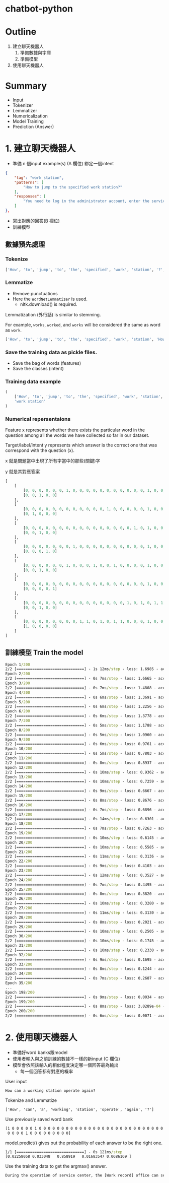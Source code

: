 # chatbot-python

# Outline
1. 建立聊天機器人
   1. 準備數據與字庫
   2. 準備模型
2. 使用聊天機器人

# Summary
- Input
- Tokenizer
- Lemmatizer
- Numericalization
- Model Training
- Prediction (Answer)

# 1. 建立聊天機器人

- 準備 n 個input example(s) (A 欄位) 綁定一個intent

```json
{
    "tag": "work station",
    "patterns": [
        "How to jump to the specified work station?"
    ],
    "responses": [
        "You need to log in the administrator account, enter the service center background -> Schedule Control -> Schedule Maintenance, enter the `Warranty Item` page,select the corresponding product serial number, pull down the `Maintenance operation`,click `Schedule Maintenance`, and select `Skip to designated site` to skip."
    ]
},
```
- 寫出對應的回答(B 欄位)
- 訓練模型

## 數據預先處理

### Tokenize
```python
['How', 'to', 'jump', 'to', 'the', 'specified', 'work', 'station', '?', 'How', 'to', 'deal', 'with', 'the', 'discrepancy', 'between', 'the', 'received', 'repair', 'products', 'and', 'the', 'warranty', 'application', '?', 'How', 'to', 'modify', 'the', 'content', 'of', 'the', 'label', 'printed', 'in', 'the', 'station', '?', 'How', 'to', 'upgrade', 'Product', 'SN', 'after', 'replacing', 'spare', 'parts', '?', 'How', 'to', 'work', 'with', 'multiple', 'product', 'failures', '?', 'What', 'should', 'I', 'do', 'if', 'the', 'fault', 'that', 'I', 'initially', 'identified', 'is', 'incorrect', '?', 'How', 'to', 'view', 'multiple', 'job', 'processes', 'in', 'a', 'product', 'job', '?', 'Meet', 'a', 'variety', 'of', 'bad', 'how', 'to', 'deal', 'with', '?']
```

### Lemmatize

- Remove punctuations
- Here the `WordNetLemmatizer` is used.
  - nltk.download() is required.

Lemmatization (外行話) is similar to stemming.

For example,
`works`, `worked`, and `works` will be considered the same as word as `work`.


```python
['How', 'to', 'jump', 'to', 'the', 'specified', 'work', 'station', 'How', 'to', 'deal', 'with', 'the', 'discrepancy', 'between', 'the', 'received', 'repair', 'product', 'and', 'the', 'warranty', 'application', 'How', 'to', 'modify', 'the', 'content', 'of', 'the', 'label', 'printed', 'in', 'the', 'station', 'How', 'to', 'upgrade', 'Product', 'SN', 'after', 'replacing', 'spare', 'part', 'How', 'to', 'work', 'with', 'multiple', 'product', 'failure', 'What', 'should', 'I', 'do', 'if', 'the', 'fault', 'that', 'I', 'initially', 'identified', 'is', 'incorrect', 'How', 'to', 'view', 'multiple', 'job', 'process', 'in', 'a', 'product', 'job', 'Meet', 'a', 'variety', 'of', 'bad', 'how', 'to', 'deal', 'with']

```

### Save the training data as pickle files.
- Save the bag of words (features)
- Save the classes (intent)

### Training data example

```python
(
    ['How', 'to', 'jump', 'to', 'the', 'specified', 'work', 'station', '?'], 
    'work station'
)
```

### Numerical repersentaions

Feature x represents whether there exists the particular word in the question among all the words we have collected so far in our dataset.

Target/label/intent y represents which answer is the correct one that was correspond with the question (x).

x 就是問題當中出現了所有字當中的那些(關鍵)字

y 就是其對應答案

```python
[
    [
        [0, 0, 0, 0, 0, 0, 1, 0, 0, 0, 0, 0, 0, 0, 0, 0, 0, 0, 1, 0, 0, 1, 0, 0, 0, 1, 0, 0, 0, 1, 0, 0, 0, 1, 1, 0, 0, 0, 0, 0, 0, 0, 0, 0, 1, 0, 0, 1, 0, 0, 0], 
        [0, 0, 1, 0, 0]
    ], 
    [
        [0, 0, 0, 0, 0, 0, 0, 0, 0, 0, 0, 0, 1, 0, 0, 0, 0, 0, 1, 0, 0, 1, 0, 0, 0, 0, 0, 1, 1, 0, 1, 0, 1, 0, 0, 0, 0, 0, 0, 0, 0, 1, 0, 1, 1, 0, 0, 0, 0, 0, 0], 
        [0, 1, 0, 0, 0]
    ], 
    [
        [0, 0, 0, 0, 0, 0, 0, 0, 0, 0, 0, 0, 0, 0, 0, 0, 1, 0, 1, 0, 0, 0, 0, 0, 0, 0, 0, 0, 0, 1, 0, 0, 0, 0, 1, 0, 0, 0, 0, 0, 0, 0, 0, 0, 1, 0, 0, 0, 0, 1, 1], 
        [0, 0, 1, 0, 0]
    ], 
    [
        [0, 0, 0, 0, 0, 0, 0, 1, 0, 0, 0, 0, 0, 0, 0, 0, 0, 0, 1, 0, 0, 0, 0, 0, 0, 0, 0, 0, 0, 0, 0, 1, 0, 0, 1, 0, 0, 1, 0, 1, 0, 0, 0, 0, 1, 1, 0, 0, 0, 0, 0], 
        [0, 0, 0, 1, 0]
    ], 
    [
        [0, 0, 0, 0, 0, 0, 1, 0, 0, 0, 1, 0, 0, 1, 0, 0, 0, 0, 1, 0, 0, 0, 0, 0, 0, 0, 0, 0, 0, 0, 1, 0, 0, 0, 0, 0, 0, 0, 0, 0, 0, 0, 0, 0, 1, 0, 1, 0, 0, 1, 0], 
        [0, 0, 1, 0, 0]
    ], 
    [
        [0, 0, 0, 0, 0, 0, 0, 0, 0, 0, 0, 0, 0, 0, 0, 0, 0, 0, 1, 0, 0, 0, 0, 0, 0, 0, 1, 0, 0, 0, 0, 0, 0, 0, 0, 0, 0, 0, 0, 0, 1, 1, 0, 1, 1, 0, 0, 0, 0, 0, 1], 
        [0, 0, 0, 0, 1]
    ], 
    [
        [0, 0, 0, 0, 0, 0, 0, 0, 0, 0, 0, 0, 0, 0, 0, 1, 0, 1, 0, 1, 1, 0, 1, 1, 1, 0, 0, 0, 0, 0, 0, 0, 0, 0, 0, 0, 0, 0, 1, 0, 0, 0, 1, 1, 0, 0, 0, 0, 0, 0, 0], 
        [0, 0, 1, 0, 0]
    ], 
    [
        [0, 0, 0, 0, 0, 0, 0, 0, 1, 1, 0, 1, 0, 1, 1, 0, 0, 0, 1, 0, 0, 0, 0, 0, 0, 0, 0, 0, 0, 0, 0, 0, 0, 0, 1, 1, 1, 0, 0, 0, 0, 0, 0, 1, 1, 0, 0, 0, 1, 1, 0], 
        [1, 0, 0, 0, 0]
    ]
]
```

## 訓練模型 Train the model

```cmd
Epoch 1/200
2/2 [==============================] - 1s 12ms/step - loss: 1.6985 - accuracy: 0.1250
Epoch 2/200
2/2 [==============================] - 0s 7ms/step - loss: 1.6665 - accuracy: 0.2500
Epoch 3/200
2/2 [==============================] - 0s 7ms/step - loss: 1.4808 - accuracy: 0.3750
Epoch 4/200
2/2 [==============================] - 0s 6ms/step - loss: 1.3691 - accuracy: 0.6250
Epoch 5/200
2/2 [==============================] - 0s 6ms/step - loss: 1.2256 - accuracy: 0.5000
Epoch 6/200
2/2 [==============================] - 0s 6ms/step - loss: 1.3778 - accuracy: 0.3750
Epoch 7/200
2/2 [==============================] - 0s 5ms/step - loss: 1.1788 - accuracy: 0.5000
Epoch 8/200
2/2 [==============================] - 0s 5ms/step - loss: 1.0960 - accuracy: 0.5000
Epoch 9/200
2/2 [==============================] - 0s 6ms/step - loss: 0.9761 - accuracy: 0.7500
Epoch 10/200
2/2 [==============================] - 0s 5ms/step - loss: 0.7803 - accuracy: 0.8750
Epoch 11/200
2/2 [==============================] - 0s 8ms/step - loss: 0.8937 - accuracy: 0.7500
Epoch 12/200
2/2 [==============================] - 0s 10ms/step - loss: 0.9362 - accuracy: 0.5000
Epoch 13/200
2/2 [==============================] - 0s 10ms/step - loss: 0.7259 - accuracy: 0.7500
Epoch 14/200
2/2 [==============================] - 0s 9ms/step - loss: 0.6667 - accuracy: 0.8750
Epoch 15/200
2/2 [==============================] - 0s 8ms/step - loss: 0.8676 - accuracy: 0.7500
Epoch 16/200
2/2 [==============================] - 0s 7ms/step - loss: 0.6896 - accuracy: 0.8750
Epoch 17/200
2/2 [==============================] - 0s 14ms/step - loss: 0.6301 - accuracy: 0.8750
Epoch 18/200
2/2 [==============================] - 0s 7ms/step - loss: 0.7263 - accuracy: 0.5000
Epoch 19/200
2/2 [==============================] - 0s 10ms/step - loss: 0.6145 - accuracy: 0.7500
Epoch 20/200
2/2 [==============================] - 0s 10ms/step - loss: 0.5585 - accuracy: 0.7500
Epoch 21/200
2/2 [==============================] - 0s 11ms/step - loss: 0.3136 - accuracy: 1.0000
Epoch 22/200
2/2 [==============================] - 0s 9ms/step - loss: 0.4103 - accuracy: 0.8750
Epoch 23/200
2/2 [==============================] - 0s 12ms/step - loss: 0.3527 - accuracy: 0.8750
Epoch 24/200
2/2 [==============================] - 0s 7ms/step - loss: 0.4495 - accuracy: 0.8750
Epoch 25/200
2/2 [==============================] - 0s 8ms/step - loss: 0.3820 - accuracy: 1.0000
Epoch 26/200
2/2 [==============================] - 0s 10ms/step - loss: 0.3280 - accuracy: 0.8750
Epoch 27/200
2/2 [==============================] - 0s 11ms/step - loss: 0.3130 - accuracy: 1.0000
Epoch 28/200
2/2 [==============================] - 0s 8ms/step - loss: 0.2021 - accuracy: 1.0000
Epoch 29/200
2/2 [==============================] - 0s 10ms/step - loss: 0.2505 - accuracy: 0.8750
Epoch 30/200
2/2 [==============================] - 0s 10ms/step - loss: 0.1745 - accuracy: 1.0000
Epoch 31/200
2/2 [==============================] - 0s 10ms/step - loss: 0.2330 - accuracy: 0.8750
Epoch 32/200
2/2 [==============================] - 0s 9ms/step - loss: 0.1695 - accuracy: 1.0000
Epoch 33/200
2/2 [==============================] - 0s 8ms/step - loss: 0.1244 - accuracy: 1.0000
Epoch 34/200
2/2 [==============================] - 0s 7ms/step - loss: 0.2687 - accuracy: 0.8750
Epoch 35/200
...
Epoch 198/200
2/2 [==============================] - 0s 9ms/step - loss: 0.0034 - accuracy: 1.0000
Epoch 199/200
2/2 [==============================] - 0s 8ms/step - loss: 3.0289e-04 - accuracy: 1.0000
Epoch 200/200
2/2 [==============================] - 0s 6ms/step - loss: 0.0071 - accuracy: 1.0000
```

# 2. 使用聊天機器人

- 準備好word banks跟model
- 使用者輸入與之前訓練的數據不一樣的新input (C 欄位)
- 模型會依照該輸入的相似程度決定哪一個回答最為輸出
  - 每一個回答都有對應的概率

User input

```cmd
How can a working station operate again?
```

Tokenize and Lemmatize

```cmd
['How', 'can', 'a', 'working', 'station', 'operate', 'again', '?']
```

Use previously saved word bank

```cmd
[1 0 0 0 0 0 1 0 0 0 0 0 0 0 0 0 0 0 0 0 0 0 0 0 0 0 0 0 0 0 0 0 0 0 0 0 0
 0 0 0 0 1 0 0 0 0 0 0 0 0 0]
```

model.predict() gives out the probability of each answer to be the right one.

```cmd
1/1 [==============================] - 0s 121ms/step
[0.02258058 0.033048   0.858919   0.01683547 0.0686169 ]
```

Use the training data to get the argmax() answer.

```cmd
During the operation of service center, the [Work record] office can select the corresponding fault code several times according to the actual situation. After selecting different fault codes, the system will bring out different operation guidance, and operators can operate according to the operation guidance process.
```